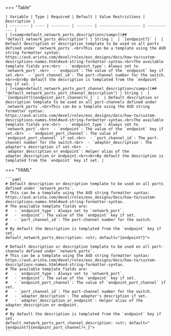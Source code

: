 <!--
  ~ Copyright (c) 2024 Arista Networks, Inc.
  ~ Use of this source code is governed by the Apache License 2.0
  ~ that can be found in the LICENSE file.
  -->
=== "Table"

    | Variable | Type | Required | Default | Value Restrictions | Description |
    | -------- | ---- | -------- | ------- | ------------------ | ----------- |
    | [<samp>default_network_ports_description</samp>](## "default_network_ports_description") | String |  | `{endpoint?}` |  | Default description or description template to be used on all ports defined under `network_ports`.<br>This can be a template using the AVD string formatter syntax: https://avd.arista.com/devel/roles/eos_designs/docs/how-to/custom-descriptions-names.html#avd-string-formatter-syntax.<br>The available template fields are:<br>  - `endpoint_type`: Always set to `network_port`.<br>  - `endpoint`: The value of the `endpoint` key if set.<br>  - `port_channel_id`: The port-channel number for the switch.<br><br>By default the description is templated from the `endpoint` key if set. |
    | [<samp>default_network_ports_port_channel_description</samp>](## "default_network_ports_port_channel_description") | String |  | `{endpoint?}{endpoint_port_channel?<_}` |  | Default description or description template to be used on all port-channels defined under `network_ports`.<br>This can be a template using the AVD string formatter syntax: https://avd.arista.com/devel/roles/eos_designs/docs/how-to/custom-descriptions-names.html#avd-string-formatter-syntax.<br>The available template fields are:<br>  - `endpoint_type`: Always set to `network_port`.<br>  - `endpoint`: The value of the `endpoint` key if set.<br>  - `endpoint_port_channel`: The value of `endpoint_port_channel` if set.<br>  - `port_channel_id`: The port-channel number for the switch.<br>  - `adapter_description`: The adapter's description if set.<br>  - `adapter_description_or_endpoint`: Helper alias of the adapter_description or endpoint.<br><br>By default the description is templated from the `endpoint` key if set. |

=== "YAML"

    ```yaml
    # Default description or description template to be used on all ports defined under `network_ports`.
    # This can be a template using the AVD string formatter syntax: https://avd.arista.com/devel/roles/eos_designs/docs/how-to/custom-descriptions-names.html#avd-string-formatter-syntax.
    # The available template fields are:
    #   - `endpoint_type`: Always set to `network_port`.
    #   - `endpoint`: The value of the `endpoint` key if set.
    #   - `port_channel_id`: The port-channel number for the switch.
    #
    # By default the description is templated from the `endpoint` key if set.
    default_network_ports_description: <str; default="{endpoint?}">

    # Default description or description template to be used on all port-channels defined under `network_ports`.
    # This can be a template using the AVD string formatter syntax: https://avd.arista.com/devel/roles/eos_designs/docs/how-to/custom-descriptions-names.html#avd-string-formatter-syntax.
    # The available template fields are:
    #   - `endpoint_type`: Always set to `network_port`.
    #   - `endpoint`: The value of the `endpoint` key if set.
    #   - `endpoint_port_channel`: The value of `endpoint_port_channel` if set.
    #   - `port_channel_id`: The port-channel number for the switch.
    #   - `adapter_description`: The adapter's description if set.
    #   - `adapter_description_or_endpoint`: Helper alias of the adapter_description or endpoint.
    #
    # By default the description is templated from the `endpoint` key if set.
    default_network_ports_port_channel_description: <str; default="{endpoint?}{endpoint_port_channel?<_}">
    ```
